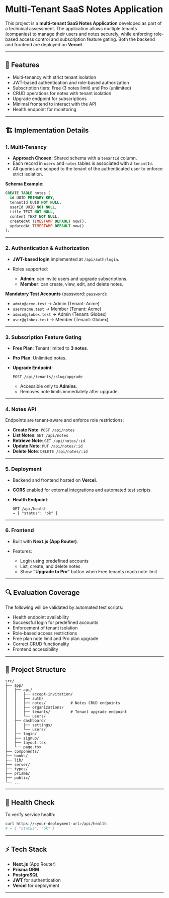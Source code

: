 # Multi-Tenant SaaS Notes Application

This project is a **multi-tenant SaaS Notes Application** developed as part of a technical assessment. The application allows multiple tenants (companies) to manage their users and notes securely, while enforcing role-based access control and subscription feature gating. Both the backend and frontend are deployed on **Vercel**.

---

## 🚀 Features

* Multi-tenancy with strict tenant isolation
* JWT-based authentication and role-based authorization
* Subscription tiers: Free (3 notes limit) and Pro (unlimited)
* CRUD operations for notes with tenant isolation
* Upgrade endpoint for subscriptions
* Minimal frontend to interact with the API
* Health endpoint for monitoring

---

## 🏗️ Implementation Details

### 1. Multi-Tenancy

* **Approach Chosen**: Shared schema with a `tenantId` column.
* Each record in `users` and `notes` tables is associated with a `tenantId`.
* All queries are scoped to the tenant of the authenticated user to enforce strict isolation.

**Schema Example:**

```sql
CREATE TABLE notes (
  id UUID PRIMARY KEY,
  tenantId UUID NOT NULL,
  userId UUID NOT NULL,
  title TEXT NOT NULL,
  content TEXT NOT NULL,
  createdAt TIMESTAMP DEFAULT now(),
  updatedAt TIMESTAMP DEFAULT now()
);
```

---

### 2. Authentication & Authorization

* **JWT-based login** implemented at `/api/auth/login`.
* Roles supported:

  * **Admin**: can invite users and upgrade subscriptions.
  * **Member**: can create, view, edit, and delete notes.

**Mandatory Test Accounts** (password: `password`):

* `admin@acme.test` → Admin (Tenant: Acme)
* `user@acme.test` → Member (Tenant: Acme)
* `admin@globex.test` → Admin (Tenant: Globex)
* `user@globex.test` → Member (Tenant: Globex)

---

### 3. Subscription Feature Gating

* **Free Plan**: Tenant limited to **3 notes**.
* **Pro Plan**: Unlimited notes.
* **Upgrade Endpoint**:

  ```http
  POST /api/tenants/:slug/upgrade
  ```

  * Accessible only to **Admins**.
  * Removes note limits immediately after upgrade.

---

### 4. Notes API

Endpoints are tenant-aware and enforce role restrictions:

* **Create Note**: `POST /api/notes`
* **List Notes**: `GET /api/notes`
* **Retrieve Note**: `GET /api/notes/:id`
* **Update Note**: `PUT /api/notes/:id`
* **Delete Note**: `DELETE /api/notes/:id`

---

### 5. Deployment

* Backend and frontend hosted on **Vercel**.
* **CORS** enabled for external integrations and automated test scripts.
* **Health Endpoint**:

  ```http
  GET /api/health
  → { "status": "ok" }
  ```

---

### 6. Frontend

* Built with **Next.js (App Router)**.
* Features:

  * Login using predefined accounts
  * List, create, and delete notes
  * Show **“Upgrade to Pro”** button when Free tenants reach note limit

---

## 🔍 Evaluation Coverage

The following will be validated by automated test scripts:

* Health endpoint availability
* Successful login for predefined accounts
* Enforcement of tenant isolation
* Role-based access restrictions
* Free plan note limit and Pro plan upgrade
* Correct CRUD functionality
* Frontend accessibility

---

## 📂 Project Structure

```
src/
├── app/
│   ├── api/
│   │   ├── accept-invitation/
│   │   ├── auth/
│   │   ├── notes/           # Notes CRUD endpoints
│   │   ├── organizations/
│   │   ├── tenants/         # Tenant upgrade endpoint
│   │   └── users/
│   ├── dashboard/
│   │   ├── settings/
│   │   └── users/
│   ├── login/
│   ├── signup/
│   ├── layout.tsx
│   └── page.tsx
├── components/
├── hooks/
├── lib/
├── server/
├── types/
├── prisma/
├── public/
└── ...
```

---

## 🧪 Health Check

To verify service health:

```bash
curl https://<your-deployment-url>/api/health
# → { "status": "ok" }
```

---

## ⚡ Tech Stack

* **Next.js** (App Router)
* **Prisma ORM**
* **PostgreSQL**
* **JWT** for authentication
* **Vercel** for deployment

---

